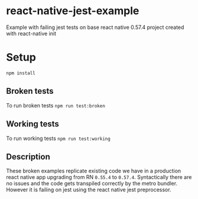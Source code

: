 # react-native-jest-example
Example with failing jest tests on base react native 0.57.4 project created with react-native init

# Setup
`npm install`

## Broken tests
To run broken tests `npm run test:broken`

## Working tests
To run working tests `npm run test:working`

## Description
These broken examples replicate existing code we have in a production react native app upgrading from RN `0.55.4` to `0.57.4`. Syntactically there are no issues and the code gets transpiled correctly by the metro bundler. However it is failing on jest using the react native jest preprocessor.

